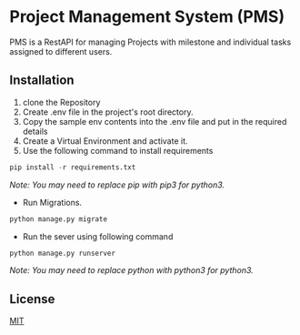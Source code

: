 # Project Management System (PMS)

PMS is a RestAPI for managing Projects with milestone and individual tasks assigned to different users.

## Installation

1. clone the Repository
2. Create .env file in the project's root directory.
3. Copy the sample env contents into the .env file and put in the required details
4. Create a Virtual Environment and activate it.
5. Use the following command to install requirements

```python
pip install -r requirements.txt
```
*Note: You may need to replace pip with pip3 for python3.*

- Run Migrations.
```python
python manage.py migrate
```


- Run the sever using following command
```python
python manage.py runserver
```
*Note: You may need to replace python with python3 for python3.*


## License

[MIT](https://github.com/dhirajs04/pms/blob/master/LICENSE)